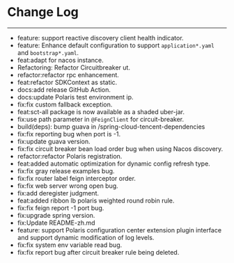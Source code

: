 # Change Log
---

- feature: support reactive discovery client health indicator.
- feature: Enhance default configuration to support `application*.yaml` and `bootstrap*.yaml`.
- feat:adapt for nacos instance.
- Refactoring: Refactor Circuitbreaker ut.
- refactor:refactor rpc enhancement.
- feat:refactor SDKContext as static.
- docs:add release GitHub Action.
- docs:update Polaris test environment ip.
- fix:fix custom fallback exception.
- feat:sct-all package is now available as a shaded uber-jar.
- fix:use path parameter in `@FeignClient` for circuit-breaker.
- build(deps): bump guava in /spring-cloud-tencent-dependencies
- fix:fix reporting bug when port is -1.
- fix:update guava version.
- fix:fix circuit breaker bean load order bug when using Nacos discovery.
- refactor:refactor Polaris registration.
- feat:added automatic optimization for dynamic config refresh type.
- fix:fix gray release examples bug.
- fix:fix router label feign interceptor order.
- fix:fix web server wrong open bug.
- fix:add deregister judgment.
- feat:added ribbon lb polaris weighted round robin rule.
- fix:fix feign report -1 port bug.
- fix:upgrade spring version.
- fix:Update README-zh.md
- feature: support Polaris configuration center extension plugin interface and support dynamic modification of log
  levels.
- fix:fix system env variable read bug.
- fix:fix report bug after circuit breaker rule being deleted.
